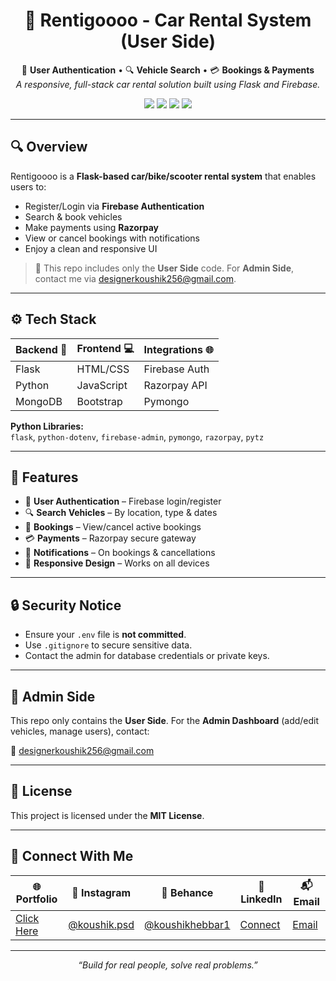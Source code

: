 <h1 align="center">🚗 Rentigoooo - Car Rental System (User Side)</h1>

<p align="center">
  🔐 <strong>User Authentication</strong> • 🔍 <strong>Vehicle Search</strong> • 💳 <strong>Bookings & Payments</strong><br>
  <em>A responsive, full-stack car rental solution built using Flask and Firebase.</em>
</p>

<p align="center">
  <img src="https://img.shields.io/github/license/your-username/rentigoooo?style=flat-square" />
  <img src="https://img.shields.io/badge/Flask-Python-blue?style=flat-square&logo=flask" />
  <img src="https://img.shields.io/badge/Firebase-Auth-orange?style=flat-square&logo=firebase" />
  <img src="https://img.shields.io/badge/MongoDB-Data-green?style=flat-square&logo=mongodb" />
</p>

---

## 🔍 Overview

Rentigoooo is a **Flask-based car/bike/scooter rental system** that enables users to:

- Register/Login via **Firebase Authentication**
- Search & book vehicles
- Make payments using **Razorpay**
- View or cancel bookings with notifications
- Enjoy a clean and responsive UI

> 🔑 This repo includes only the **User Side** code. For **Admin Side**, contact me via [designerkoushik256@gmail.com](mailto:designerkoushik256@gmail.com).

---

## ⚙️ Tech Stack

| Backend 🚀 | Frontend 💻 | Integrations 🌐 |
|------------|-------------|-----------------|
| Flask      | HTML/CSS    | Firebase Auth   |
| Python     | JavaScript  | Razorpay API    |
| MongoDB    | Bootstrap   | Pymongo         |

**Python Libraries:**  
`flask`, `python-dotenv`, `firebase-admin`, `pymongo`, `razorpay`, `pytz`

---

## 🚀 Features

- 🔐 **User Authentication** – Firebase login/register
- 🔍 **Search Vehicles** – By location, type & dates
- 📅 **Bookings** – View/cancel active bookings
- 💳 **Payments** – Razorpay secure gateway
- 📲 **Notifications** – On bookings & cancellations
- 📱 **Responsive Design** – Works on all devices

---
## 🔒 Security Notice

- Ensure your `.env` file is **not committed**.
- Use `.gitignore` to secure sensitive data.
- Contact the admin for database credentials or private keys.

---

## 📁 Admin Side

This repo only contains the **User Side**. For the **Admin Dashboard** (add/edit vehicles, manage users), contact:

📧 [designerkoushik256@gmail.com](mailto:designerkoushik256@gmail.com)

---

## 📜 License

This project is licensed under the **MIT License**.

---

## 👋 Connect With Me

| 🌐 Portfolio | 📸 Instagram | 🎨 Behance | 💼 LinkedIn | 📬 Email |
|-------------|--------------|------------|-------------|-----------|
| [Click Here](https://big-members-388769.framer.app/) | [@koushik.psd](https://instagram.com/koushik.psd) | [@koushikhebbar1](https://behance.net/koushikhebbar1) | [Connect](https://linkedin.com/in/koushik-hebbar-798605293) | [Email](mailto:designerkoushik256@gmail.com) |

---

<p align="center">
  <em>“Build for real people, solve real problems.”</em>
</p>
